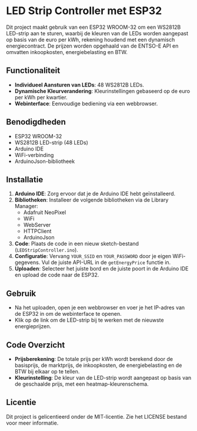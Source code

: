 # LED Strip Controller met ESP32

Dit project maakt gebruik van een ESP32 WROOM-32 om een WS2812B LED-strip aan te sturen, waarbij de kleuren van de LEDs worden aangepast op basis van de euro per kWh, rekening houdend met een dynamisch energiecontract. De prijzen worden opgehaald van de ENTSO-E API en omvatten inkoopkosten, energiebelasting en BTW.

## Functionaliteit

- **Individueel Aansturen van LEDs**: 48 WS2812B LEDs.
- **Dynamische Kleurverandering**: Kleurinstellingen gebaseerd op de euro per kWh per kwartier.
- **Webinterface**: Eenvoudige bediening via een webbrowser.

## Benodigdheden

- ESP32 WROOM-32
- WS2812B LED-strip (48 LEDs)
- Arduino IDE
- WiFi-verbinding
- ArduinoJson-bibliotheek

## Installatie

1. **Arduino IDE**: Zorg ervoor dat je de Arduino IDE hebt geïnstalleerd.
2. **Bibliotheken**: Installeer de volgende bibliotheken via de Library Manager:
   - Adafruit NeoPixel
   - WiFi
   - WebServer
   - HTTPClient
   - ArduinoJson
3. **Code**: Plaats de code in een nieuw sketch-bestand (`LEDStripController.ino`).
4. **Configuratie**: Vervang `YOUR_SSID` en `YOUR_PASSWORD` door je eigen WiFi-gegevens. Vul de juiste API-URL in de `getEnergyPrice` functie in.
5. **Uploaden**: Selecteer het juiste bord en de juiste poort in de Arduino IDE en upload de code naar de ESP32.

## Gebruik

- Na het uploaden, open je een webbrowser en voer je het IP-adres van de ESP32 in om de webinterface te openen.
- Klik op de link om de LED-strip bij te werken met de nieuwste energieprijzen.

## Code Overzicht

- **Prijsberekening**: De totale prijs per kWh wordt berekend door de basisprijs, de marktprijs, de inkoopkosten, de energiebelasting en de BTW bij elkaar op te tellen.
- **Kleurinstelling**: De kleur van de LED-strip wordt aangepast op basis van de geschaalde prijs, met een heatmap-kleurenschema.

## Licentie

Dit project is gelicentieerd onder de MIT-licentie. Zie het LICENSE bestand voor meer informatie.
